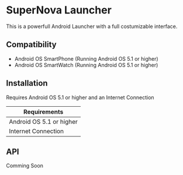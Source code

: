 # SuperNova Launcher

This is a powerfull Android Launcher with a full costumizable interface.

## Compatibility
  - Android OS SmartPhone (Running Android OS 5.1 or higher)
  - Android OS SmartWatch (Running Android OS 5.1 or higher)

## Installation

Requires Android OS 5.1 or higher and an Internet Connection

| Requirements |
| ------ |
| Android OS 5.1 or higher |
| Internet Connection |

## API

Comming Soon
